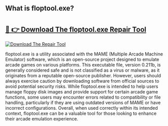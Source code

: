 ## What is floptool.exe? 

# <h2><a href="https://exedetect.com/download.php?floptool.exe">🔗 👉 Download The floptool.exe Repair Tool</a></h2>

[![Download The Repair Tool](https://exedetect.com/download-button.jpg)](https://exedetect.com/download.php?floptool.exe)

floptool.exe is a utility associated with the MAME (Multiple Arcade Machine Emulator) software, which is an open-source project designed to emulate arcade games on various platforms. This executable file, version 0.211b, is generally considered safe and is not classified as a virus or malware, as it originates from a reputable open-source publisher. However, users should always exercise caution by downloading software from official sources to avoid potential security risks. While floptool.exe is intended to help users manage floppy disk images and provide support for certain arcade game functions, some users may encounter errors related to compatibility or file handling, particularly if they are using outdated versions of MAME or have incorrect configurations. Overall, when used correctly within its intended context, floptool.exe can be a valuable tool for those looking to enhance their arcade emulation experience.